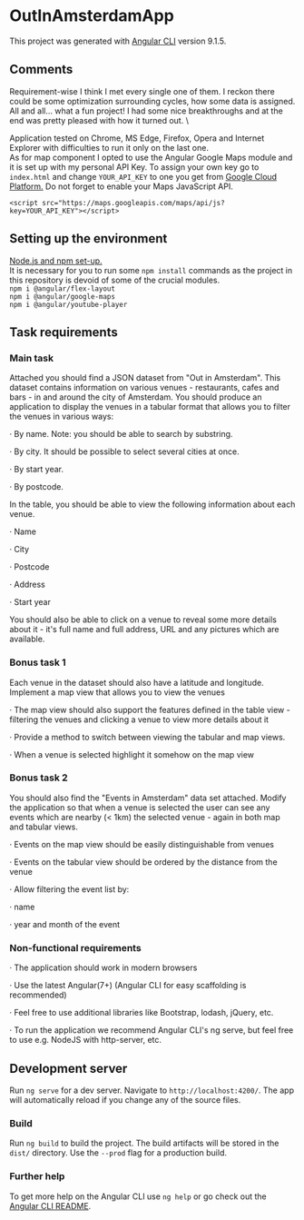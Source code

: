 # OutInAmsterdamApp

This project was generated with [Angular CLI](https://github.com/angular/angular-cli) version 9.1.5.

## Comments

Requirement-wise I think I met every single one of them. I reckon there could be some optimization surrounding cycles, how some data is assigned. All and all... what a fun project! I had some nice breakthroughs and at the end was pretty pleased with how it turned out. \

Application tested on Chrome, MS Edge, Firefox, Opera and Internet Explorer with difficulties to run it only on the last one. \
As for map component I opted to use the Angular Google Maps module and it is set up with my personal API Key. To assign your own key go to `index.html` and change `YOUR_API_KEY` to one you get from [Google Cloud Platform.](https://developers.google.com/maps/documentation/javascript/get-api-key) Do not forget to enable your Maps JavaScript API.
```
<script src="https://maps.googleapis.com/maps/api/js?key=YOUR_API_KEY"></script>
```

## Setting up the environment

[Node.js and npm set-up.](https://www.sitepoint.com/beginners-guide-node-package-manager/) \
It is necessary for you to run some `npm install` commands as the project in this repository is devoid of some of the crucial modules. \
`npm i @angular/flex-layout` \
`npm i @angular/google-maps` \
`npm i @angular/youtube-player`

## Task requirements

### Main task
Attached you should find a JSON dataset from "Out in Amsterdam". This dataset contains information on various venues - restaurants, cafes and bars - in and around the city of Amsterdam. You should produce an application to display the venues in a tabular format that allows you to filter the venues in various ways:

·        By name. Note: you should be able to search by substring.

·        By city. It should be possible to select several cities at once.

·        By start year.

·        By postcode.

In the table, you should be able to view the following information about each venue.

·        Name

·        City

·        Postcode

·        Address

·        Start year

You should also be able to click on a venue to reveal some more details about it - it's full name and full address, URL and any pictures which are available.

### Bonus task 1
Each venue in the dataset should also have a latitude and longitude. Implement a map view that allows you to view the venues

·        The map view should also support the features defined in the table view - filtering the venues and clicking a venue to view more details about it

·        Provide a method to switch between viewing the tabular and map views.

·        When a venue is selected highlight it somehow on the map view

 

### Bonus task 2
You should also find the "Events in Amsterdam" data set attached. Modify the application so that when a venue is selected the user can see any events which are nearby (< 1km) the selected venue - again in both map and tabular views.

·        Events on the map view should be easily distinguishable from venues

·        Events on the tabular view should be ordered by the distance from the venue

·        Allow filtering the event list by:

·        name

·        year and month of the event

### Non-functional requirements
·        The application should work in modern browsers

·        Use the latest Angular(7+) (Angular CLI for easy scaffolding is recommended)

·        Feel free to use additional libraries like Bootstrap, lodash, jQuery, etc.

·        To run the application we recommend Angular CLI's ng serve, but feel free to use e.g. NodeJS with http-server, etc.

## Development server

Run `ng serve` for a dev server. Navigate to `http://localhost:4200/`. The app will automatically reload if you change any of the source files.

### Build

Run `ng build` to build the project. The build artifacts will be stored in the `dist/` directory. Use the `--prod` flag for a production build.

### Further help

To get more help on the Angular CLI use `ng help` or go check out the [Angular CLI README](https://github.com/angular/angular-cli/blob/master/README.md).
